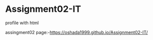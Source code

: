 # Assignment02-IT
profile with html 

assingment02 page:-https://oshada1999.github.io/Assignment02-IT/
